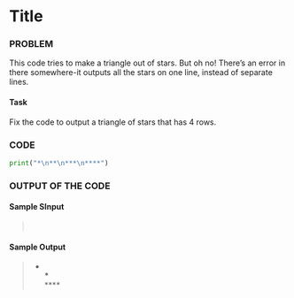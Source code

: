 # Title

### PROBLEM

This code tries to make a triangle out of stars. But oh no! There’s an error in there somewhere-it outputs all the stars on one line, instead of separate lines.

#### Task

Fix the code to output a triangle of stars that has 4 rows.

### CODE

```python
print("*\n**\n***\n****")
```

### OUTPUT OF THE CODE

#### Sample SInput

> <br>

#### Sample Output

> - **<br> \***<br>
>   \*\*\*\*<br>
